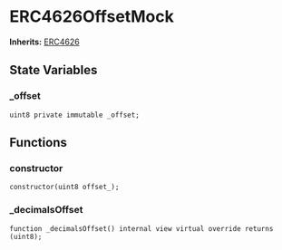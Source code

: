 # ERC4626OffsetMock
**Inherits:**
[ERC4626](/lib/solady/src/tokens/ERC4626.sol/abstract.ERC4626.md)


## State Variables
### _offset

```solidity
uint8 private immutable _offset;
```


## Functions
### constructor


```solidity
constructor(uint8 offset_);
```

### _decimalsOffset


```solidity
function _decimalsOffset() internal view virtual override returns (uint8);
```

